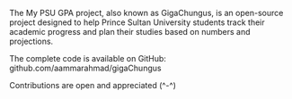 The My PSU GPA project, also known as GigaChungus, is an open-source project designed to help Prince Sultan University students track their academic progress and plan their studies based on numbers and projections.


The complete code is available on GitHub: github.com/aammarahmad/gigaChungus

Contributions are open and appreciated
(^-^)
